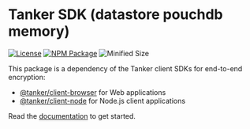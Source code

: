 # Tanker SDK (datastore pouchdb memory)

[![License](https://img.shields.io/badge/License-Apache%202.0-blue.svg)](https://opensource.org/licenses/Apache-2.0)
[![NPM Package](https://img.shields.io/npm/v/@tanker/datastore-pouchdb-memory.svg)](http://npmjs.org/package/@tanker/datastore-pouchdb-memory)
![Minified Size](https://img.shields.io/bundlephobia/minzip/@tanker/datastore-pouchdb-memory.svg)

This package is a dependency of the Tanker client SDKs for end-to-end encryption:

* [@tanker/client-browser](https://www.npmjs.com/package/@tanker/client-browser) for Web applications
* [@tanker/client-node](https://www.npmjs.com/package/@tanker/client-node) for Node.js client applications

Read the [documentation](https://docs.tanker.io/latest/) to get started.
